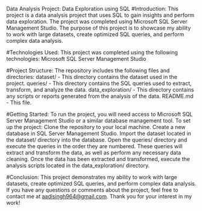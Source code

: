 Data Analysis Project: Data Exploration using SQL
#Introduction:
This project is a data analysis project that uses SQL to gain insights and perform data exploration. The project was completed using Microsoft SQL Server Management Studio. The purpose of this project is to showcase my ability to work with large datasets, create optimized SQL queries, and perform complex data analysis.


#Technologies Used:
This project was completed using the following technologies:
Microsoft SQL Server Management Studio


#Project Structure:
The repository includes the following files and directories:
dataset/ - This directory contains the dataset used in the project.
queries/ - This directory contains the SQL queries used to extract, transform, and analyze the data.
data_exploration/ - This directory contains any scripts or reports generated from the analysis of the data.
README.md - This file.


#Getting Started:
To run the project, you will need access to Microsoft SQL Server Management Studio or a similar database management tool. To set up the project:
Clone the repository to your local machine.
Create a new database in SQL Server Management Studio.
Import the dataset located in the dataset/ directory into the database.
Open the queries/ directory and execute the queries in the order they are numbered. These queries will extract and transform the data, as well as perform any necessary data cleaning.
Once the data has been extracted and transformed, execute the analysis scripts located in the data_exploration/ directory.


#Conclusion:
This project demonstrates my ability to work with large datasets, create optimized SQL queries, and perform complex data analysis. If you have any questions or comments about the project, feel free to contact me at aadisingh964@gmail.com. Thank you for your interest in my work!
